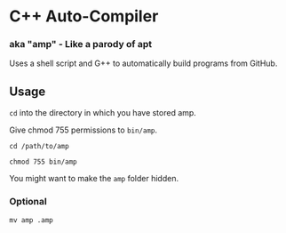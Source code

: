 # C++ Auto-Compiler
### aka "amp" - Like a parody of apt
Uses a shell script and G++ to automatically build programs from GitHub.

## Usage
`cd` into the directory in which you have stored amp.

Give chmod 755 permissions to `bin/amp`.

```console
cd /path/to/amp
```
```console
chmod 755 bin/amp
```
You might want to make the `amp` folder hidden.
### Optional
```console
mv amp .amp
```

